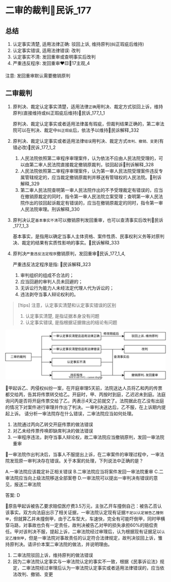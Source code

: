 
# 二审的裁判🚪民诉_177

## 总结


1. 认定事实清楚, 适用法律正确: 驳回上诉, 维持原判(纠正瑕疵后维持)
2. 认定事实错误, 适用法律错误: 改判
3. 认定事实不清: 发回重审或查明事实后改判
4. 严重违反程序: 发回重审❤️🟨🚪17主观_4

注意: 发回重审默认需要撤销原判




## 二审裁判

1. 原判决、裁定认定事实清楚，适用法律`正确`用判决、裁定方式驳回上诉，维持原判(直接维持或纠正瑕疵后维持)🚪民诉_177_1_1

    原判决、裁定认定事实或者适用法律虽有瑕疵，但裁判结果正确的，第二审法院可以在判决、裁定中`纠正瑕疵`后，依法予以维持🚪民诉解释_332

2. 原判决、裁定认定事实或者适用法律`错误`用判决、裁定方式`改判、撤销、变更`(有错必改)🚪民诉_177_1_2

    1. 人民法院依照第二审程序审理案件，认为依法不应由人民法院受理的，可以由第二审人民法院直接裁定撤销原裁判，驳回起诉🚪刑诉解释_328
    2. 人民法院依照第二审程序审理案件，认为第一审人民法院受理案件违反专属管辖规定的，应当裁定撤销原裁判并移送有管辖权的人民法院。🚪刑诉解释_329
    3. 第二审人民法院查明第一审人民法院作出的不予受理裁定有错误的，应当在撤销原裁定的同时，指令第一审人民法院立案受理；查明第一审人民法院作出的驳回起诉裁定有错误的，应当在撤销原裁定的同时，指令第一审人民法院审理。刑诉解释_330

3. 原判决认定`基本事实不清`可以撤销原判发回重审，也可以查清事实后改判🚪民诉_177_1_3

    基本事实，是指用以确定当事人主体资格、案件性质、民事权利义务等对原判决、裁定的结果有实质性影响的事实。🚪民诉解释_333

4. 原判决`严重违反法定程序`撤销原判，发回重审🚪民诉_177_1_4, 
    
    严重违反法定程序是指: 🚪民诉解释_323
    1. 审判组织的组成不合法的；
    2. 应当回避的审判人员未回避的；
    3. 无诉讼行为能力人未经法定代理人代为诉讼的；
    4. 违法剥夺当事人辩论权利的。

> [!tips]
> 注意，认定事实清楚和认定事实错误的区别
> 1. 认定事实清楚, 是指证据本身没有问题
> 2. 认定事实错误, 是指根据证据做出的结论有问题


![](./第二审程序/二审的裁判.svg)


🍐甲起诉乙、丙侵权纠纷一案，在开庭审理5天前，法院送达人员将乙和丙的传票都交给丙，告其将传票转交给乙。开庭时，甲、丙按时到庭，乙迟迟未到庭。法庭询问丙是否将开庭传票交给了乙，丙表示4天之前就交了。法院据此在乙没有出庭的情况下对案件进行审理并作出了判决。一审判决送达后，乙不服，在上诉期内提起上诉。
请分析一审法院存在什么错误，二审法院应当如何处理。

1. 法院通过丙向乙转交开庭传票的做法错误
2. 对乙未经传票传唤即缺席判决的做法错误
3. 一审程序违法，剥夺当事人辩论权，故二审法院应当撤销原判，发回一审法院重审


🍐一审法院作出判决后，当事人不服提出上诉，在二审案件的审理过程中，一审法院发现原一审判决存在错误。关于本案的处理，下列说法中正确的是？

A.一审法院应该裁定补正相关错误
B.二审法院应当将案件发回一审法院重审
C.二审法院应当向上级法院移送全部案卷
D.一审法院可以提出一审判决有错误的意见，报送二审法院

答案: D





🍐原告甲起诉被告乙要求赔偿医疗费3.5万元，主张乙开车撞倒自己：被告乙否认该事实。双方向法庭出示了相关证据，一审法院认定现有证据`不足以认定被告乙撞倒甲`，但就算乙并未撞倒甲，由于乙车型大，车速快，完全有可能吓倒甲，同时甲横穿马路，对事故也负有一定责任，故判决被告乙对甲的损失承担60%的赔偿责任。甲对该判决不服，提起上诉，二审法院经过审理后，认为根据现有证据足以`认定乙撞倒甲`，但是一审法院对事故责任的认定符合法律规定，故判决驳回上诉，雏持原判决。请评价本案二审法院的做法，并说明理由。

1. 二审法院驳回上诉，维持原判的做法错误
2. 因为二审法院认定事实与一审法院认定的事实不一致，根据《民事诉讼法》规定，二审法院经过审理后认为一审法院认定事实或者适用法律错误的，应当依法改判、撤销、变更